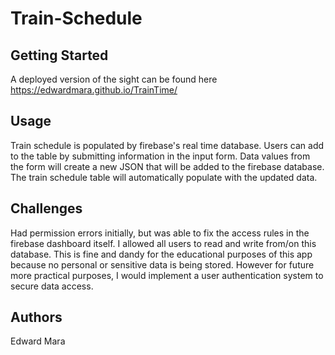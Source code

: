 # Train-Schedule

## Getting Started
A deployed version of the sight can be found here https://edwardmara.github.io/TrainTime/

## Usage
Train schedule is populated by firebase's real time database.  Users can add to the table by submitting information in the input form.  Data values from the form will create a new JSON that will be added to the firebase database.  The train schedule table will automatically populate with the updated data.

## Challenges
Had permission errors initially, but was able to fix the access rules in the firebase dashboard itself.  I allowed all users to read and write from/on this database.  This is fine and dandy for the educational purposes of this app because no personal or sensitive data is being stored.  However for future more practical purposes, I would implement a user authentication system to secure data access.

## Authors
Edward Mara
